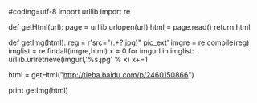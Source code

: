 #coding=utf-8
import urllib
import re

def getHtml(url):
    page = urllib.urlopen(url)
    html = page.read()
    return html

def getImg(html):
    reg = r'src="(.+?\.jpg)" pic_ext'
    imgre = re.compile(reg)
    imglist = re.findall(imgre,html)
    x = 0
    for imgurl in imglist:
        urllib.urlretrieve(imgurl,'%s.jpg' % x)
        x+=1


html = getHtml("http://tieba.baidu.com/p/2460150866")

print getImg(html)
